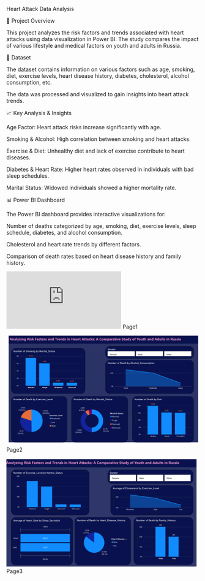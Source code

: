 Heart Attack Data Analysis

📌 Project Overview

This project analyzes the risk factors and trends associated with heart attacks using data visualization in Power BI. The study compares the impact of various lifestyle and medical factors on youth and adults in Russia.

📂 Dataset

The dataset contains information on various factors such as age, smoking, diet, exercise levels, heart disease history, diabetes, cholesterol, alcohol consumption, etc.

The data was processed and visualized to gain insights into heart attack trends.

📈 Key Analysis & Insights

Age Factor: Heart attack risks increase significantly with age.

Smoking & Alcohol: High correlation between smoking and heart attacks.

Exercise & Diet: Unhealthy diet and lack of exercise contribute to heart diseases.

Diabetes & Heart Rate: Higher heart rates observed in individuals with bad sleep schedules.

Marital Status: Widowed individuals showed a higher mortality rate.

📊 Power BI Dashboard

The Power BI dashboard provides interactive visualizations for:

Number of deaths categorized by age, smoking, diet, exercise levels, sleep schedule, diabetes, and alcohol consumption.

Cholesterol and heart rate trends by different factors.

Comparison of death rates based on heart disease history and family history.


![Dashboard Preview](https://github.com/Ommii98/Heart_Attack_Rate_Analysis/blob/main/heartattack.pdf)
Page1


![Dashboard Preview](https://github.com/anish0006/project3/blob/main/project21.png?raw=true)
Page2


![Dashboard Preview](https://github.com/anish0006/project3/blob/main/project31.png?raw=true)
Page3
